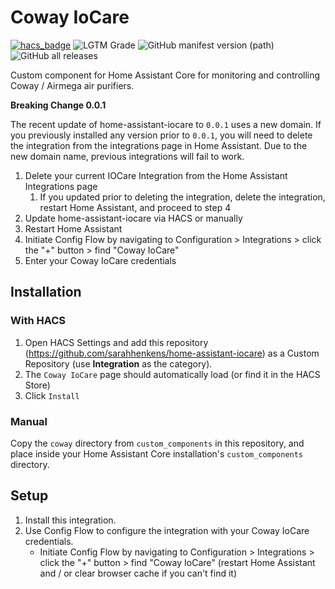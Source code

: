 # Coway IoCare
[![hacs_badge](https://img.shields.io/badge/HACS-Custom-orange.svg)](https://github.com/custom-components/hacs) ![LGTM Grade](https://img.shields.io/lgtm/grade/python/github/sarahhenkens/home-assistant-iocare) ![GitHub manifest version (path)](https://img.shields.io/github/manifest-json/v/sarahhenkens/home-assistant-iocare?filename=custom_components%2Fcoway%2Fmanifest.json) ![GitHub all releases](https://img.shields.io/github/downloads/sarahhenkens/home-assistant-iocare/total?color=green)

Custom component for Home Assistant Core for monitoring and controlling
Coway / Airmega air purifiers.

**Breaking Change 0.0.1**

The recent update of home-assistant-iocare to `0.0.1` uses a new domain. If you previously installed any version prior to `0.0.1`, you will need to delete the integration from the integrations page in Home Assistant. Due to the new domain name, previous integrations will fail to work.
1. Delete your current IOCare Integration from the Home Assistant Integrations page
   1. If you updated prior to deleting the integration, delete the integration, restart Home Assistant, and proceed to step 4
2. Update home-assistant-iocare via HACS or manually
3. Restart Home Assistant
4. Initiate Config Flow by navigating to Configuration > Integrations > click the "+" button > find "Coway IoCare"
5. Enter your Coway IoCare credentials

## Installation

### With HACS
1. Open HACS Settings and add this repository (https://github.com/sarahhenkens/home-assistant-iocare)
as a Custom Repository (use **Integration** as the category).
2. The `Coway IoCare` page should automatically load (or find it in the HACS Store)
3. Click `Install`

### Manual
Copy the `coway` directory from `custom_components` in this repository,
and place inside your Home Assistant Core installation's `custom_components` directory.


## Setup
1. Install this integration.
2. Use Config Flow to configure the integration with your Coway IoCare credentials.
    * Initiate Config Flow by navigating to Configuration > Integrations > click the "+" button > find "Coway IoCare" (restart Home Assistant and / or clear browser cache if you can't find it)
